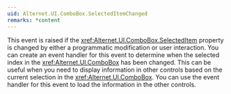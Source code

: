 ```yaml
---
uid: Alternet.UI.ComboBox.SelectedItemChanged
remarks: *content
---
```

This event is raised if the <xref:Alternet.UI.ComboBox.SelectedItem> property is changed by either a programmatic modification or user interaction.
You can create an event handler for this event to determine when the selected index in the <xref:Alternet.UI.ComboBox> has been changed.
This can be useful when you need to display information in other controls based on the current selection in the <xref:Alternet.UI.ComboBox>.
You can use the event handler for this event to load the information in the other controls.